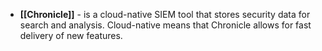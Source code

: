 - **[[Chronicle]]** -  is a cloud-native SIEM tool that stores security data for search and analysis. Cloud-native means that Chronicle allows for fast delivery of new features.
